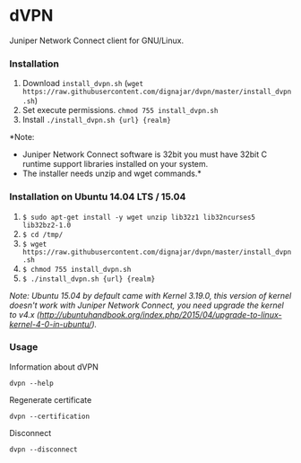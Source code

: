# dVPN

Juniper Network Connect client for GNU/Linux.

### Installation

1. Download ```install_dvpn.sh``` (```wget https://raw.githubusercontent.com/dignajar/dvpn/master/install_dvpn.sh```)
2. Set execute permissions. ```chmod 755 install_dvpn.sh```
3. Install ```./install_dvpn.sh {url} {realm}```

*Note:
- Juniper Network Connect software is 32bit you must have 32bit C runtime support libraries installed on your system.
- The installer needs unzip and wget commands.*

### Installation on Ubuntu 14.04 LTS / 15.04

1. ```$ sudo apt-get install -y wget unzip lib32z1 lib32ncurses5 lib32bz2-1.0```
2. ```$ cd /tmp/```
3. ```$ wget https://raw.githubusercontent.com/dignajar/dvpn/master/install_dvpn.sh```
4. ```$ chmod 755 install_dvpn.sh```
5. ```$ ./install_dvpn.sh {url} {realm}```

*Note: Ubuntu 15.04 by default came with Kernel 3.19.0, this version of kernel doesn't work with Juniper Network Connect, you need upgrade the kernel to v4.x (http://ubuntuhandbook.org/index.php/2015/04/upgrade-to-linux-kernel-4-0-in-ubuntu/).*

### Usage

Information about dVPN

```dvpn --help```

Regenerate certificate

```dvpn --certification```

Disconnect

```dvpn --disconnect```
